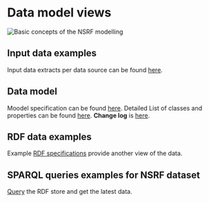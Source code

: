 # Data model views
![Basic concepts of the NSRF modelling](https://www.dropbox.com/s/amtbhpurq9jl573/nsrf_class_uml_02-11-2016.png?dl=1)


## Input data examples
Input data extracts per data source can be found [here](https://github.com/YourDataStories/ontology/blob/master/NSRF/Input%20Data%20Example.md).

## Data model
Moodel specification can be found [here](https://github.com/YourDataStories/ontology/blob/master/NSRF/YDS%20NSRF.owl). 
Detailed List of classes and properties can be found [here](https://docs.google.com/spreadsheets/d/1xMiTAk7mXhGPnSU4-qspiYaN15ur4v3J0lU8qYODtzk/edit#gid=481927591).
**Change log** is [here](https://github.com/YourDataStories/ontology/blob/master/Overall%20model/CHANGELOG.md).

## RDF data examples
Example [RDF specifications](https://github.com/YourDataStories/ontology/blob/master/NSRF/RDF%20Data%20Example.md) provide another view of the data.
## SPARQL queries examples for NSRF dataset
[Query](https://github.com/YourDataStories/ontology/blob/master/Overall%20model/SPARQL%20queries.md) the RDF store and get the latest data.
